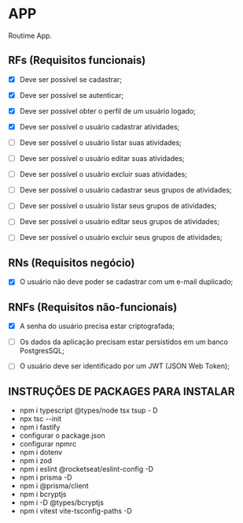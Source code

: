 # APP

Routime App.

## RFs (Requisitos funcionais)

- [X] Deve ser possível se cadastrar;
- [X] Deve ser possível se autenticar;
- [X] Deve ser possível obter o perfil de um usuário logado;

- [X] Deve ser possível o usuário cadastrar atividades;
- [ ] Deve ser possível o usuário listar suas atividades;
- [ ] Deve ser possível o usuário editar suas atividades;
- [ ] Deve ser possível o usuário excluir suas atividades;

- [ ] Deve ser possível o usuário cadastrar seus grupos de atividades;
- [ ] Deve ser possível o usuário listar seus grupos de atividades;
- [ ] Deve ser possível o usuário editar seus grupos de atividades;
- [ ] Deve ser possível o usuário excluir seus grupos de atividades;

## RNs (Requisitos negócio)

- [X] O usuário não deve poder se cadastrar com um e-mail duplicado;

## RNFs (Requisitos não-funcionais)

- [X] A senha do usuário precisa estar criptografada;
- [ ] Os dados da aplicação precisam estar persistidos em um banco PostgresSQL;
- [ ] O usuário deve ser identificado por um JWT (JSON Web Token);


## INSTRUÇÕES DE PACKAGES PARA INSTALAR
- npm i typescript @types/node tsx tsup - D
- npx tsc --init
- npm i fastify
- configurar o package.json
- configurar npmrc
- npm i dotenv
- npm i zod
- npm i eslint @rocketseat/eslint-config -D
- npm i prisma -D  
- npm i @prisma/client
- npm i bcryptjs 
- npm i -D @types/bcryptjs
- npm i vitest vite-tsconfig-paths -D 